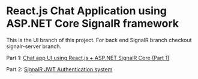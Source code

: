 # React.js Chat Application using ASP.NET Core SignalR framework

This is the UI branch of this project. For back end SignalR branch checkout signalr-server branch.

Part 1: [Chat app UI using React.js + ASP.NET SignalR Core (Part 1)](http://www.techcuriosity.net/react-js-signalr-realtime-chat-application-part-1/)

Part 2: [SignalR JWT Authentication system](http://www.techcuriosity.net/react-aspnet-core-signalr-chat-jwt-login-part-2/)
